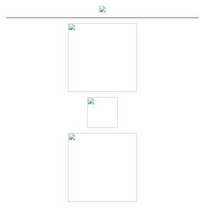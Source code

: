 <p align="center"><img src="https://media4.giphy.com/media/v1.Y2lkPTc5MGI3NjExYjJhZWkyZGdncTU4NnJwbXpueHhodnI4MnBibDk4bHhkYXNsYnVnayZlcD12MV9pbnRlcm5hbF9naWZfYnlfaWQmY3Q9Zw/OpVHqOO49aZgs4lUAU/giphy.webp"/></p>
<hr>
<div align="center">
  <a href="https://github.com/anuraghazra/github-readme-stats">
    <img height=180 align="center" src="https://github-readme-stats.vercel.app/api?username=rocigonf&show_icons=true&theme=radical&hide=contribs,prs&card_width=160" />
  </a>
  <p><img width="80" src="https://media2.giphy.com/media/v1.Y2lkPTc5MGI3NjExZm10enlla2gwb2xtOWJubm5heHFxbXlweTRsa2hidWJqa2F5dWE5biZlcD12MV9pbnRlcm5hbF9naWZfYnlfaWQmY3Q9Zw/a9BxfJ30VB7hgJbvQZ/giphy.webp"/></p>
  <a href="https://github.com/anuraghazra/github-readme-stats">
    <img height=180 align="center" src="https://github-readme-stats.vercel.app/api/top-langs/?username=rocigonf&layout=compact&theme=radical" />
  </a>
</div>
